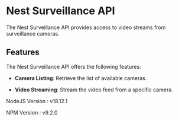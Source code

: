 # Nest Surveillance API

The Nest Surveillance API provides access to video streams from surveillance cameras.

## Features

The Nest Surveillance API offers the following features:

- **Camera Listing**: Retrieve the list of available cameras.

- **Video Streaming**: Stream the video feed from a specific camera.

NodeJS Version : v18.12.1

NPM Version : v9.2.0
